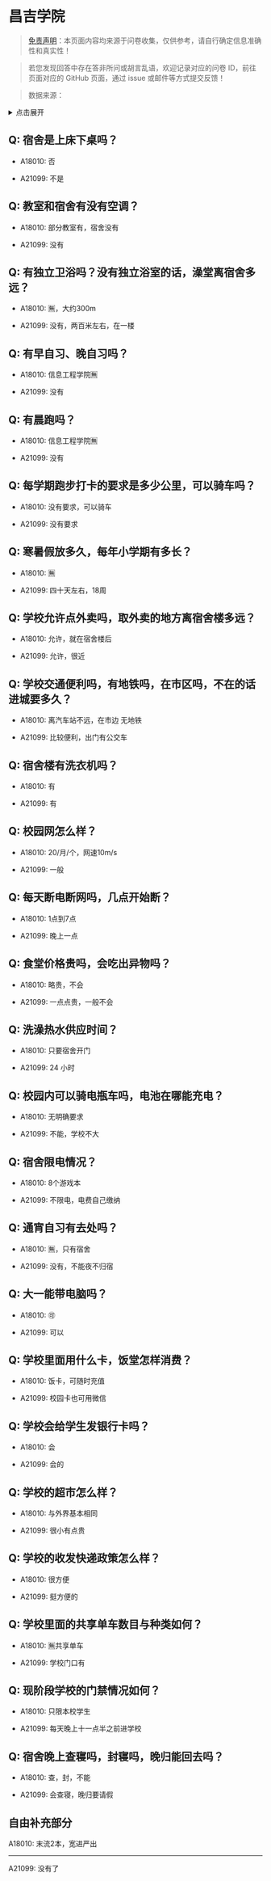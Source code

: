 # 昌吉学院

> [免责声明](https://colleges.chat/#_3)：本页面内容均来源于问卷收集，仅供参考，请自行确定信息准确性和真实性！

> 若您发现回答中存在答非所问或胡言乱语，欢迎记录对应的问卷 ID，前往页面对应的 GitHub 页面，通过 issue 或邮件等方式提交反馈！

> 数据来源：

<details><summary>点击展开</summary>
<ul>
<li>A18010: 匿名 (2023 年 06 月)</li>
<li>A21099: 匿名 (2023 年 10 月)</li>
</ul>
</details>

## Q: 宿舍是上床下桌吗？

- A18010: 否

- A21099: 不是

## Q: 教室和宿舍有没有空调？

- A18010: 部分教室有，宿舍没有

- A21099: 没有

## Q: 有独立卫浴吗？没有独立浴室的话，澡堂离宿舍多远？

- A18010: 🈚，大约300m

- A21099: 没有，两百米左右，在一楼

## Q: 有早自习、晚自习吗？

- A18010: 信息工程学院🈚

- A21099: 没有

## Q: 有晨跑吗？

- A18010: 信息工程学院🈚

- A21099: 没有

## Q: 每学期跑步打卡的要求是多少公里，可以骑车吗？

- A18010: 没有要求，可以骑车

- A21099: 没有要求

## Q: 寒暑假放多久，每年小学期有多长？

- A18010: 🈚

- A21099: 四十天左右，18周

## Q: 学校允许点外卖吗，取外卖的地方离宿舍楼多远？

- A18010: 允许，就在宿舍楼后

- A21099: 允许，很近

## Q: 学校交通便利吗，有地铁吗，在市区吗，不在的话进城要多久？

- A18010: 离汽车站不远，在市边 无地铁

- A21099: 比较便利，出门有公交车

## Q: 宿舍楼有洗衣机吗？

- A18010: 有

- A21099: 有

## Q: 校园网怎么样？

- A18010: 20/月/个，网速10m/s

- A21099: 一般

## Q: 每天断电断网吗，几点开始断？

- A18010: 1点到7点

- A21099: 晚上一点

## Q: 食堂价格贵吗，会吃出异物吗？

- A18010: 略贵，不会

- A21099: 一点点贵，一般不会

## Q: 洗澡热水供应时间？

- A18010: 只要宿舍开门

- A21099: 24
小时

## Q: 校园内可以骑电瓶车吗，电池在哪能充电？

- A18010: 无明确要求

- A21099: 不能，学校不大

## Q: 宿舍限电情况？

- A18010: 8个游戏本

- A21099: 不限电，电费自己缴纳

## Q: 通宵自习有去处吗？

- A18010: 🈚，只有宿舍

- A21099: 没有，不能夜不归宿

## Q: 大一能带电脑吗？

- A18010: 🉑

- A21099: 可以

## Q: 学校里面用什么卡，饭堂怎样消费？

- A18010: 饭卡，可随时充值

- A21099: 校园卡也可用微信

## Q: 学校会给学生发银行卡吗？

- A18010: 会

- A21099: 会的

## Q: 学校的超市怎么样？

- A18010: 与外界基本相同

- A21099: 很小有点贵

## Q: 学校的收发快递政策怎么样？

- A18010: 很方便

- A21099: 挺方便的

## Q: 学校里面的共享单车数目与种类如何？

- A18010: 🈚共享单车

- A21099: 学校门口有

## Q: 现阶段学校的门禁情况如何？

- A18010: 只限本校学生

- A21099: 每天晚上十一点半之前进学校

## Q: 宿舍晚上查寝吗，封寝吗，晚归能回去吗？

- A18010: 查，封，不能

- A21099: 会查寝，晚归要请假

## 自由补充部分

A18010: 末流2本，宽进严出

***

A21099: 没有了